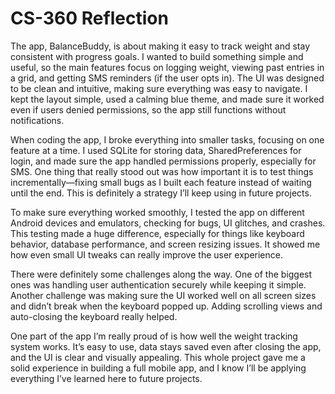 # CS-360 Reflection

The app, BalanceBuddy, is about making it easy to track weight and stay consistent with progress goals. I wanted to build something simple and useful, so the main features focus on logging weight, viewing past entries in a grid, and getting SMS reminders (if the user opts in). The UI was designed to be clean and intuitive, making sure everything was easy to navigate. I kept the layout simple, used a calming blue theme, and made sure it worked even if users denied permissions, so the app still functions without notifications.

When coding the app, I broke everything into smaller tasks, focusing on one feature at a time. I used SQLite for storing data, SharedPreferences for login, and made sure the app handled permissions properly, especially for SMS. One thing that really stood out was how important it is to test things incrementally—fixing small bugs as I built each feature instead of waiting until the end. This is definitely a strategy I’ll keep using in future projects.

To make sure everything worked smoothly, I tested the app on different Android devices and emulators, checking for bugs, UI glitches, and crashes. This testing made a huge difference, especially for things like keyboard behavior, database performance, and screen resizing issues. It showed me how even small UI tweaks can really improve the user experience.

There were definitely some challenges along the way. One of the biggest ones was handling user authentication securely while keeping it simple. Another challenge was making sure the UI worked well on all screen sizes and didn’t break when the keyboard popped up. Adding scrolling views and auto-closing the keyboard really helped.

One part of the app I’m really proud of is how well the weight tracking system works. It’s easy to use, data stays saved even after closing the app, and the UI is clear and visually appealing. This whole project gave me a solid experience in building a full mobile app, and I know I’ll be applying everything I’ve learned here to future projects.

